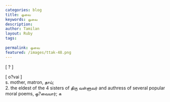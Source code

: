```yaml
---
categories: blog
title: ஒவை
keywords: ஒவை
description: 
author: Tamilan
layout: Ruby
tags: 
 
permalink: ஒவை
featured: /images/ttak-48.png
---
```

  
[ ? ]  
  
[ o?vai ]  
s. mother, matron, தாய்;  
2. the eldest of the 4 sisters of திரு வள்ளுவர் and authress of several popular moral poems, ஒ?வையார்; க